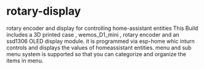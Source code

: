 # rotary-display
rotary encoder and display for controlling home-assistant entities
This Build includes a 3D printed case , wemos_D1_mini , rotary encoder and an ssd1306 OLED display module.
it is programmed via esp-home whic inturn controls and displays the values of homeassistant entities.
menu and sub menu system is supported so that you can categorize and organize the items in menu.
